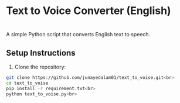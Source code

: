 # Text to Voice Converter (English)
#

A simple Python script that converts English text to speech.

## Setup Instructions

1. Clone the repository:
```bash
git clone https://github.com/junayedalam01/text_to_voise.git<br>
cd text_to_voise
pip install -r requirement.txt<br>
python text_to_voise.py<br>

